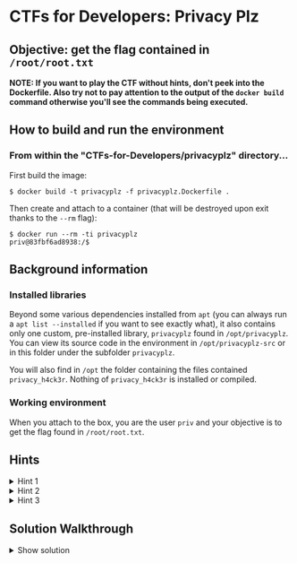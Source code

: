 # CTFs for Developers: Privacy Plz

## Objective: get the flag contained in `/root/root.txt`

**NOTE: If you want to play the CTF without hints, don't peek into the Dockerfile. Also try not to pay attention to the output of the `docker build` command otherwise you'll see the commands being executed.**


## How to build and run the environment

### From within the "CTFs-for-Developers/privacyplz" directory...

First build the image:
```console
$ docker build -t privacyplz -f privacyplz.Dockerfile .
```
Then create and attach to a container (that will be destroyed upon exit thanks to the `--rm` flag):
```console
$ docker run --rm -ti privacyplz
priv@83fbf6ad8938:/$
```

## Background information

### Installed libraries

Beyond some various dependencies installed from `apt` (you can always run a `apt list --installed` if you want to see exactly what), it also contains only one custom, pre-installed library, `privacyplz` found in `/opt/privacyplz`. You can view its source code in the environment in `/opt/privacyplz-src` or in this folder under the subfolder `privacyplz`.

You will also find in `/opt` the folder containing the files contained `privacy_h4ck3r`. Nothing of `privacy_h4ck3r` is installed or compiled.

### Working environment

When you attach to the box, you are the user `priv` and your objective is to get the flag found in `/root/root.txt`.


## Hints

<details>
<summary>Hint 1</summary>

This is a development CTF, so, given the context, a great place to start is looking into that pre-installed custom library, `privacyplz`. The next great thing to check out is the executable that wants to use the `privacyplz` library, `privacy_h4ck3r`. Both can be found in `/opt`. What are they trying to do and what stands in their way?


</details>

<details>
<summary>Hint 2</summary>

The user, `priv`, doesn't have write access to many files. What can the user change?

A `find / -writable 2>/dev/null` might help out.

</details>


</details>

<details>
<summary>Hint 3</summary>

`sudo` is installed. The command `sudo -l` will show you what the user can run as root.

</details>

## Solution Walkthrough

<details>
<summary>Show solution</summary>

## Setup

```console
user@machine privacyplz % docker build -t privacyplz -f privacyplz.Dockerfile .

..<SNIP>..

user@machine privacyplz % docker run --rm -ti privacyplz                       
priv@83fbf6ad8938:/$
```

Personally, I'll use VS Code dev containers (and open up `/opt`) since that makes life so much easier.

## Code Footprinting `/opt/privacyplz-src`

The library, `privacyplz`, doesn't have a readme or a developer guide, so the first place I'll look to see what it does is its tests. It only has two tests, both of which demonstrate how the library seems to be protecting a flag.

```c++
BOOST_AUTO_TEST_CASE(cannot_access_flag) {
    privacyplz::Account account;
    BOOST_CHECK(!account.canAccessFlag());
}

BOOST_AUTO_TEST_CASE(throws_exception_if_no_access) {
    privacyplz::Account account;
    auto check = [](const std::runtime_error& error){
        std::string message("Nope! No flag for you.");
        return message.find(error.what()) != std::string::npos;
    };
    BOOST_CHECK_EXCEPTION(account.getFlag(), std::runtime_error, check);
}
```

Since the build directory hasn't been removed, I can run the tests and see the library does in fact behave that way:

```console
priv@83fbf6ad8938:/$ /opt/privacyplz-src/build/privacyplz_test 
Running 2 test cases...

*** No errors detected
```

Looking at the Account header, it looks like yes, there are a couple of methods to see if the account has access to a flag and then to grab it if it does:

```c++
class Account {
public:
    Account();
    [[nodiscard]] std::string getFlag();
    [[nodiscard]] bool canAccessFlag();
private:
    Access access;
};
```

The account object can access the flag only when its `access` variable is set to `ALL`:

```c++
bool Account::canAccessFlag() {
    return access == Access::ALL;
}
```

And I can see in the `getFlag` method that it will only retrieve the flag from `/root/root/txt` if that check passes:

```c++
std::string Account::getFlag() {
        if (!canAccessFlag()) throw std::runtime_error("Nope! No flag for you.");
        std::filesystem::path roottxt("/root/root.txt");
        
        ..<SNIP>..

        return flag;
    }
```

Unfortunately, when an account is constructed, it sets the access to `NONE` and then it never changes it.

```c++
Account::Account() : access(Access::NONE){}
```

## Code Footprinting `/opt/privacy_h4ck3r`

The `privacy_h4ck3r` executable is extremely simple:

```c++
int main() {
    privacyplz::Account account;
    account.access = privacyplz::Access::ALL;
    std::cout << account.getFlag() << std::endl;
    return 0;
}
```

One can see immediately, however, that it'll never compile.

The directory also contains a build script, `build_and_run.sh`, that will build and run that executable. I'll try to run it just to make sure:

```console
priv@83fbf6ad8938:/$ /opt/privacy_h4ck3r/build_and_run.sh 
-- The C compiler identification is GNU 11.4.0
-- The CXX compiler identification is GNU 11.4.0
-- Detecting C compiler ABI info
-- Detecting C compiler ABI info - done
-- Check for working C compiler: /usr/bin/cc - skipped
-- Detecting C compile features
-- Detecting C compile features - done
-- Detecting CXX compiler ABI info
-- Detecting CXX compiler ABI info - done
-- Check for working CXX compiler: /usr/bin/c++ - skipped
-- Detecting CXX compile features
-- Detecting CXX compile features - done
-- Configuring done
-- Generating done
-- Build files have been written to: /home/priv/privacy_h4ck3r_build
[ 50%] Building CXX object CMakeFiles/privacy_h4ck3r.dir/main.cpp.o
/opt/privacy_h4ck3r/main.cpp: In function 'int main()':
/opt/privacy_h4ck3r/main.cpp:7:13: error: 'privacyplz::Access privacyplz::Account::access' is private within this context
    7 |     account.access = privacyplz::Access::ALL;
      |             ^~~~~~
In file included from /opt/privacy_h4ck3r/main.cpp:1:
/opt/privacyplz/include/privacyplz/Account.hpp:15:16: note: declared private here
   15 |         Access access;
      |                ^~~~~~
gmake[2]: *** [CMakeFiles/privacy_h4ck3r.dir/build.make:76: CMakeFiles/privacy_h4ck3r.dir/main.cpp.o] Error 1
gmake[1]: *** [CMakeFiles/Makefile2:83: CMakeFiles/privacy_h4ck3r.dir/all] Error 2
gmake: *** [Makefile:91: all] Error 2
/opt/privacy_h4ck3r/build_and_run.sh: line 9: /home/priv/privacy_h4ck3r_build/privacy_h4ck3r: No such file or directory
priv@83fbf6ad8938:/$
```

Yep, the code doesn't compile. I would fix it but it looks like this user can't write anything in this directory.

```console
priv@83fbf6ad8938:/$ ll /opt/privacy_h4ck3r/
total 20
drwxr-xr-x 2 root root 4096 May  9 16:15 ./
drwxrwxr-x 1 root root 4096 May  9 16:15 ../
-rw-r--r-- 1 root root  230 May  9 14:56 CMakeLists.txt
-rwxr-xr-x 1 root root  285 May  9 16:15 build_and_run.sh*
-rw-r--r-- 1 root root  274 May  9 16:15 main.cpp
```
```console
priv@83fbf6ad8938:/$ echo "test" >> /opt/privacy_h4ck3r/build_and_run.sh 
bash: /opt/privacy_h4ck3r/build_and_run.sh: Permission denied
priv@83fbf6ad8938:/$ touch /opt/privacy_h4ck3r/test
touch: cannot touch '/opt/privacy_h4ck3r/test': Permission denied
priv@83fbf6ad8938:/$ echo "test" >> /opt/privacy_h4ck3r/main.cpp 
bash: /opt/privacy_h4ck3r/main.cpp: Permission denied
priv@83fbf6ad8938:/$
```

I guess it's time to move on.

## Host Footprinting

First I'll see what this `priv` user can do.

It doesn't have direct access to `/root/root.txt`

```console
priv@83fbf6ad8938:/$ cat /root/root.txt
cat: /root/root.txt: Permission denied
priv@83fbf6ad8938:/$ su
Password: 
su: Authentication failure
priv@83fbf6ad8938:/$
```

So I'll need the help of something on this box to get to that file. I'll see if the user has `sudo` privileges.

```console
priv@83fbf6ad8938:/$ sudo -l
Matching Defaults entries for priv on 83fbf6ad8938:
    env_reset, mail_badpass, secure_path=/usr/local/sbin\:/usr/local/bin\:/usr/sbin\:/usr/bin\:/sbin\:/bin\:/snap/bin, use_pty

User priv may run the following commands on 83fbf6ad8938:
    (ALL) NOPASSWD: /opt/privacy_h4ck3r/build_and_run.sh
```

So I can run the `build_and_run.sh` script as root, but I already know that code doesn't compile. Running it as root won't help me at all. I need to be able to somehow fix the compilation problems. At this point, I'll see what files I actually do have write access to:

```console
priv@83fbf6ad8938:/$ find / -writable 2>/dev/null | grep -v /proc | grep -v /dev
/tmp
/opt/privacyplz/include
/opt/privacyplz/include/privacyplz
/opt/privacyplz/include/privacyplz/Account.hpp
/opt/privacyplz/include/privacyplz/Access.hpp
/home/priv
/home/priv/.profile
/home/priv/.bash_logout
/home/priv/.bashrc
/var/lock
/var/tmp
/run/lock
/etc/systemd/system/sudo.service
```

That's very odd that I have write access to the headers of an installed library. Also that looks about it. At this point I figure if the only thing I can modify is the headers, then why not give it a try.

To get the build_and_run.sh script to work, I need to get the code to compile. Its only problem was the accessibility... so I'll just open up `/opt/privacyplz/include/privacyplz/Account.hpp` in vim and delete the private modifier. Seems cheeky.

```console
#ifndef PRIVACYPLZ_ACCOUNT_HPP
#define PRIVACYPLZ_ACCOUNT_HPP

#include <string>
#include <memory>
#include "Access.hpp"

namespace privacyplz {
    class Account {
    public:
        Account();
        [[nodiscard]] std::string getFlag();
        [[nodiscard]] bool canAccessFlag();
        Access access;
    };
}

#endif

"/opt/privacyplz/include/privacyplz/Account.hpp" 18L, 325B written
```

I'll run the build_and_run.sh script as sudo and voilà!

```console
priv@83fbf6ad8938:/$ sudo /opt/privacy_h4ck3r/build_and_run.sh 
-- The C compiler identification is GNU 11.4.0
-- The CXX compiler identification is GNU 11.4.0
-- Detecting C compiler ABI info
-- Detecting C compiler ABI info - done
-- Check for working C compiler: /usr/bin/cc - skipped
-- Detecting C compile features
-- Detecting C compile features - done
-- Detecting CXX compiler ABI info
-- Detecting CXX compiler ABI info - done
-- Check for working CXX compiler: /usr/bin/c++ - skipped
-- Detecting CXX compile features
-- Detecting CXX compile features - done
-- Configuring done
-- Generating done
-- Build files have been written to: /home/priv/privacy_h4ck3r_build
[ 50%] Building CXX object CMakeFiles/privacy_h4ck3r.dir/main.cpp.o
[100%] Linking CXX executable privacy_h4ck3r
[100%] Built target privacy_h4ck3r
devCTF{pr1vacy_m0dz_a1nt_c0mp1led}
priv@83fbf6ad8938:/$
```

There's the flag: devCTF{pr1vacy_m0dz_a1nt_c0mp1led}

Fun fact: accessibility modifiers are not enforced at the binary level. The binary contains symbols, and the headers give us an easy way to access those symbols. We probably shouldn't rely on visibility modifiers to ensure users use the library in the expected way.

</details>
